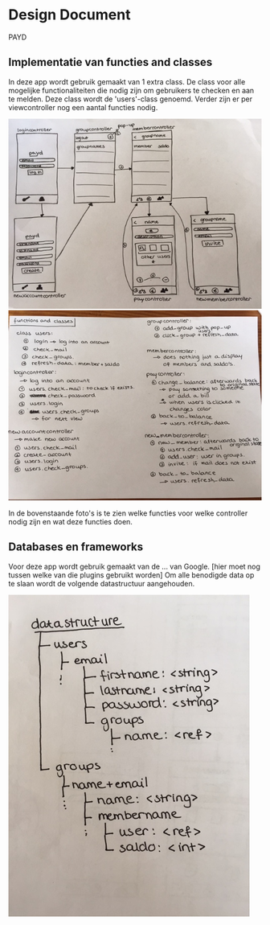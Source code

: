 # Design Document
PAYD
## Implementatie van functies and classes
In deze app wordt gebruik gemaakt van 1 extra class. De class voor alle mogelijke functionaliteiten die nodig zijn om gebruikers te checken en aan te melden. Deze class wordt de 'users'-class genoemd. Verder zijn er per viewcontroller nog een aantal functies nodig.

![](doc/UIsketches.JPG)
![](doc/diagram.JPG)

In de bovenstaande foto's is te zien welke functies voor welke controller nodig zijn en wat deze functies doen.

## Databases en frameworks
Voor deze app wordt gebruik gemaakt van de ... van Google. [hier moet nog tussen welke van die plugins gebruikt worden] Om alle benodigde data op te slaan wordt de volgende datastructuur aangehouden.

![](doc/datastructure.JPG)
